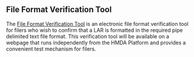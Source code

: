 ## File Format Verification Tool

The [File Format Verification Tool](https://cfpb.github.io/hmda-platform-tools/file-format-verification/) is an electronic file format verification tool for filers who wish to confirm that a LAR is formatted in the required pipe delimited text file format. This verification tool will be available on a webpage that runs independently from the HMDA Platform and provides a convenient test mechanism for filers.
